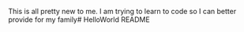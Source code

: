 This is all pretty new to me. I am trying to learn to code so I can better provide for my family# HelloWorld
README
